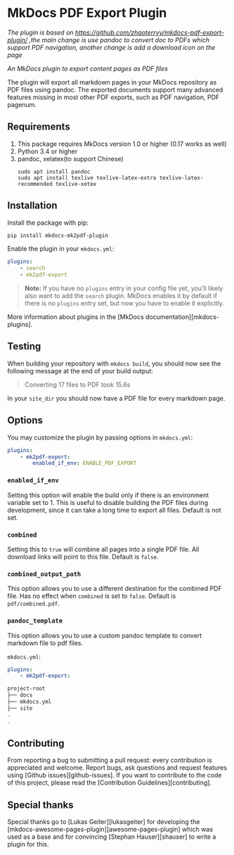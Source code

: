 # MkDocs PDF Export Plugin
*The plugin is based on https://github.com/zhaoterryy/mkdocs-pdf-export-plugin/ ,the main change is use pandoc to convert doc to PDFs which support PDF navigation, another change is add a download icon on the page*


*An MkDocs plugin to export content pages as PDF files*

The plugin will export all markdown pages in your MkDocs repository as PDF files using pandoc. The exported documents support many advanced features missing in most other PDF exports, such as PDF navigation, PDF pagenum.

## Requirements

1. This package requires MkDocs version 1.0 or higher (0.17 works as well)
2. Python 3.4 or higher
3. pandoc, xelatex(to support Chinese)
   ```
   sudo apt install pandoc
   sudo apt install texlive texlive-latex-extra texlive-latex-recommended texlive-xetex
   ```

## Installation

Install the package with pip:

```bash
pip install mkdocs-mk2pdf-plugin
```

Enable the plugin in your `mkdocs.yml`:

```yaml
plugins:
    - search
    - mk2pdf-export
```

> **Note:** If you have no `plugins` entry in your config file yet, you'll likely also want to add the `search` plugin. MkDocs enables it by default if there is no `plugins` entry set, but now you have to enable it explicitly.

More information about plugins in the [MkDocs documentation][mkdocs-plugins].

## Testing

When building your repository with `mkdocs build`, you should now see the following message at the end of your build output:

> Converting 17 files to PDF took 15.6s

In your `site_dir` you should now have a PDF file for every markdown page.

## Options

You may customize the plugin by passing options in `mkdocs.yml`:

```yaml
plugins:
    - mk2pdf-export:
        enabled_if_env: ENABLE_PDF_EXPORT
```

### `enabled_if_env`

Setting this option will enable the build only if there is an environment variable set to 1. This is useful to disable building the PDF files during development, since it can take a long time to export all files. Default is not set.

### `combined`

Setting this to `true` will combine all pages into a single PDF file. All download links will point to this file. Default is `false`.

### `combined_output_path`

This option allows you to use a different destination for the combined PDF file. Has no effect when `combined` is set to `false`. Default is `pdf/combined.pdf`.

### `pandoc_template`

This option allows you to use a custom pandoc template to convert markdown file to pdf files.

`mkdocs.yml`:
```yaml
plugins:
    - mk2pdf-export:
```
```bash
project-root
├── docs
├── mkdocs.yml
├── site
.
.
```

## Contributing

From reporting a bug to submitting a pull request: every contribution is appreciated and welcome. Report bugs, ask questions and request features using [Github issues][github-issues].
If you want to contribute to the code of this project, please read the [Contribution Guidelines][contributing].

## Special thanks

Special thanks go to [Lukas Geiter][lukasgeiter] for developing the [mkdocs-awesome-pages-plugin][awesome-pages-plugin] which was used as a base and for convincing [Stephan Hauser][shauser] to write a plugin for this.
